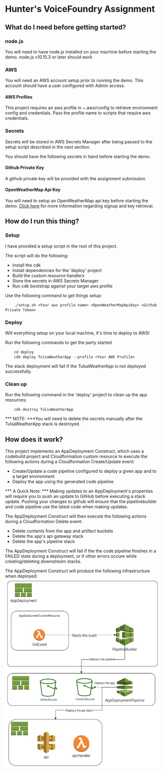 # Hunter's VoiceFoundry Assignment

## What do I need before getting started?
### node.js
You will need to have node.js installed on your machine before starting the demo. 
node.js v10.15.3 or later should work

### AWS
You will need an AWS account setup prior to running the demo.
This account should have a user configured with Admin access.

#### AWS Profiles
This project requires an aws profile in ~.aws/config to retrieve environment config and credentials. Pass the profile name to scripts that require aws credentials.

### Secrets

Secrets will be stored in AWS Secrets Manager after being passed to the setup script described in the next section.

You should have the following secrets in hand before starting the demo.

#### Github Private Key
A github private key will be provided with the assignment submission. 
#### OpenWeatherMap Api Key
You will need to setup an OpenWeatherMap api key before starting the demo. [Click here](https://openweathermap.org/appid) for more information regarding signup and key retrieval.


## How do I run this thing?

### Setup
I have provided a setup script in the root of this project.

The script will do the following:
- Install the cdk
- Install dependencies for the 'deploy' project
- Build the custom resource handlers
- Store the secrets in AWS Secrets Manager
- Run cdk bootstrap against your target aws profile

Use the following command to get things setup:
```shell
    ./setup.sh <Your aws profile name> <OpenWeatherMapApiKey> <Github Private Token>
```

### Deploy
Will everything setup on your local machine, it's time to deploy to AWS!

Run the following commands to get the party started
```shell
    cd deploy
    cdk deploy TulsaWeatherApp --profile <Your AWS Profile>
```

The stack deployment will fail if the TulsaWeatherApp is not deployed successfully.

### Clean up
Run the following command in the 'deploy' project to clean up the app resources: 
```shell
    cdk destroy TulsaWeatherApp
```
*** NOTE: ***You will need to delete the secrets manually after the TulsaWeatherApp stack is destroyed.

## How does it work?

This project implements an AppDeployment Construct, which uses a codebuild project and Cloudformation custom resource to execute the following actions during a Cloudformation Create/Update event:
- Create/Update a code pipeline configured to deploy a given app and to a target environment
- Deploy the app using the generated code pipeline

*** A Quick Note: *** Making updates to an AppDeployment's properties will require you to push an update to GitHub before executing a stack update. Pushing your changes to github will ensure that the pipelinebuilder and code pipeline use the latest code when making updates. 

The AppDeployment Construct will then execute the following actions during a Cloudformation Delete event:
- Delete contents from the app and artifact buckets
- Delete the app's api gateway stack
- Delete the app's pipeline stack

The AppDeployment Construct will fail if the the code pipeline finishes in a FAILED state during a deployment, or if other errors occure while creating/deleting downstream stacks.

The AppDeployment Construct will produce the following infrastructure when deployed:
![Look like the image didn't load :(](vf-assignment-arch.jpg?raw=true "High level Architecture")
